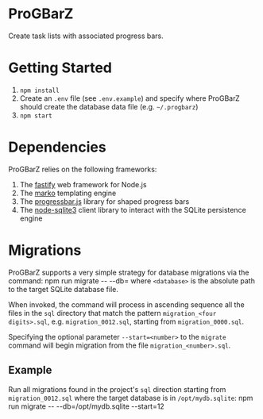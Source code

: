 # ProGBarZ
Create task lists with associated progress bars.

# Getting Started
1. `npm install`
2. Create an `.env` file (see `.env.example`) and specify where ProGBarZ should create the database data file (e.g. `~/.progbarz`)
3. `npm start`

# Dependencies
ProGBarZ relies on the following frameworks:
1. The [fastify](https://www.fastify.io/) web framework for Node.js
2. The [marko](https://markojs.com/) templating engine
3. The [progressbar.js](https://kimmobrunfeldt.github.io/progressbar.js/) library for shaped progress bars
4. The [node-sqlite3](https://github.com/mapbox/node-sqlite3) client library to interact with the SQLite persistence engine

# Migrations
ProGBarZ supports a very simple strategy for database migrations via the command:
    npm run migrate -- --db=<database>
where `<database>` is the absolute path to the target SQLite database file.

When invoked, the command will process in ascending sequence all the files in the `sql` directory that match the pattern `migration_<four digits>.sql`, e.g. `migration_0012.sql`, starting from `migration_0000.sql`.

Specifying the optional parameter `--start=<number>` to the `migrate` command will begin migration from the file `migration_<number>.sql`.
## Example
Run all migrations found in the project's `sql` direction starting from `migration_0012.sql` where the target database is in `/opt/mydb.sqlite`:
    npm run migrate -- --db=/opt/mydb.sqlite --start=12
